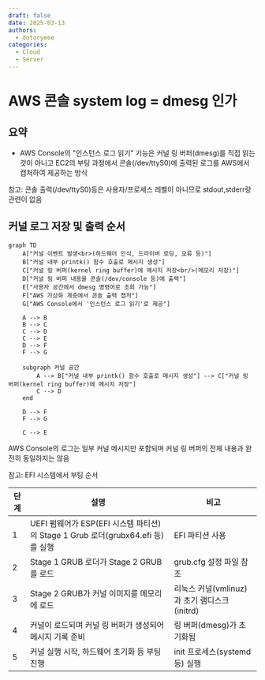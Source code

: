 ```yaml
---
draft: false
date: 2025-03-13
authors:
  - dotoryeee
categories:
  - Cloud
  - Server
---
```

# AWS 콘솔 system log = dmesg 인가

<!-- more -->

## 요약
- AWS Console의 "인스턴스 로그 읽기" 기능은 커널 링 버퍼(dmesg)를 직접 읽는 것이 아니고 EC2의 부팅 과정에서 콘솔(/dev/ttyS0)에 출력된 로그를 AWS에서 캡처하여 제공하는 방식
  
참고: 콘솔 출력(/dev/ttyS0)등은 사용자/프로세스 레벨이 아니므로 stdout,stderr랑 관련이 없음

## 커널 로그 저장 및 출력 순서
```mermaid
graph TD
    A["커널 이벤트 발생<br>(하드웨어 인식, 드라이버 로딩, 오류 등)"]
    B["커널 내부 printk() 함수 호출로 메시지 생성"]
    C["커널 링 버퍼(kernel ring buffer)에 메시지 저장<br/>(메모리 저장)"]
    D["커널 링 버퍼 내용을 콘솔(/dev/console 등)에 출력"]
    E["사용자 공간에서 dmesg 명령어로 조회 가능"]
    F["AWS 가상화 계층에서 콘솔 출력 캡처"]
    G["AWS Console에서 '인스턴스 로그 읽기'로 제공"]

    A --> B
    B --> C
    C --> D
    C --> E
    D --> F
    F --> G

    subgraph 커널 공간
        A --> B["커널 내부 printk() 함수 호출로 메시지 생성"] --> C["커널 링 버퍼(kernel ring buffer)에 메시지 저장"]
        C --> D
    end

    D --> F
    F --> G

    C --> E

```

AWS Console의 로그는 일부 커널 메시지만 포함되며 커널 링 버퍼의 전체 내용과 완전히 동일하지는 않음

참고: EFI 시스템에서 부팅 순서

|단계|설명|비고|
|--|------|----|
|1|UEFI 펌웨어가 ESP(EFI 시스템 파티션)의 Stage 1 Grub 로더(grubx64.efi 등)를 실행|EFI 파티션 사용|
|2|Stage 1 GRUB 로더가 Stage 2 GRUB를 로드|grub.cfg 설정 파일 참조|
|3|Stage 2 GRUB가 커널 이미지를 메모리에 로드|리눅스 커널(vmlinuz)과 초기 램디스크(initrd)|
|4|커널이 로드되며 커널 링 버퍼가 생성되어 메시지 기록 준비|링 버퍼(dmesg)가 초기화됨|
|5|커널 실행 시작, 하드웨어 초기화 등 부팅 진행|init 프로세스(systemd 등) 실행|
